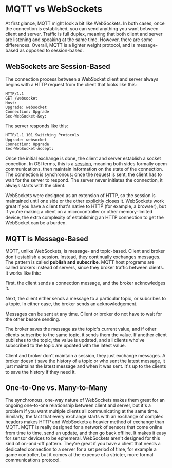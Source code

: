 # MQTT vs WebSockets

At first glance, MQTT might look a bit like WebSockets. In both cases, once the connection is established, you can send anything you want between client and server. Traffic is full duplex, meaning that both client and server are listening and speaking at the same time. However, there are some differences. Overall, MQTT is a lighter weight protocol, and is message-based as opposed to session-based.

## WebSockets are Session-Based
The connection process between a WebSocket client and server always begins with a HTTP request from the client that looks like this:

````
HTTP/1.1
GET /websocket
Host:
Upgrade: websocket
Connection: Upgrade
Sec-WebSocket-Key: 
````

The server responds like this:

````
HTTP/1.1 101 Switching Protocols
Upgrade: websocket
Connection: Upgrade
Sec-WebSocket-Accept:
````

Once the initial exchange is done, the client and server establish a socket conection. In OSI terms, this is a [session](https://en.wikipedia.org/wiki/Session_layer), meaning both sides formally opem communications, then maintain information on the state of the connection. The connection is synchronous: once the request is sent, the client has to wait for the server to respond. The server never initiates the connection, it always starts with the client. 

WebSockets were designed as an extension of HTTP, so the session is maintained until one side or the other explicitly closes it. WebSockets work great if you have a client that's native to HTTP (for example, a browser), but if you're making a client on a microcontroller or other memory-limited device, the extra complexity of establishing an HTTP connection to get the WebSocket can be a burden.

## MQTT is Message-Based

MQTT, unlike WebSockets, is message- and topic-based. Client and broker don't establish a session. Instead, they continually exchanges messages. The pattern is called **publish and subscribe**. MQTT host programs are called brokers instead of servers, since they broker traffic between clients. It works like this:

First, the client sends a connection message, and the broker acknowledges it.  

Next, the client either sends a message to a particular topic, or subcribes to a topic. In either case, the broker sends an acknowledgement. 

Messages can be sent at any time. Client or broker do not have to wait for the other besore sending. 

The broker saves the message as the topic's current value, and if other clients subscribe to the same topic, it sends them the value. If another client publishes to the topic, the value is updated, and all clients who've subscribed to the topic are updated with the latest value. 

Client and broker don't maintain a session, they just exchange messages. A broker doesn't save the history of a topic or who sent the latest message, it just maintains the latest message and when it was sent. It's up to the clients to save the history if they need it.  

## One-to-One vs. Many-to-Many

The synchronous, one-way nature of WebSockets makes them great for an ongoing one-to-one relationship between client and server, but it's a problem if you want multiple clients all communicating at the same time.  Similarly, the fact that every exchange starts with an exchange of complex headers makes HTTP and WebSockets a heavier method of exchange than MQTT. MQTT is really designed for a network of sensors that come online from time to time, send an update, and then go back offline. It makes it easy for sensor devices to be ephemeral. WebSockets aren't designed for this kind of on-and-off pattern. They're great if you have a client that needs a dedicated connection to a server for a set period of time, for example a game controller, but it comes at the expense of a stricter, more formal communications protocol.